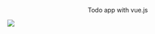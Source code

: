 <p align="center">Todo app with vue.js</p>
<img align="center" src="https://user-images.githubusercontent.com/78105136/190875810-433502d5-cb5a-4f6d-b0cd-eb9be454b0d8.png"/>

